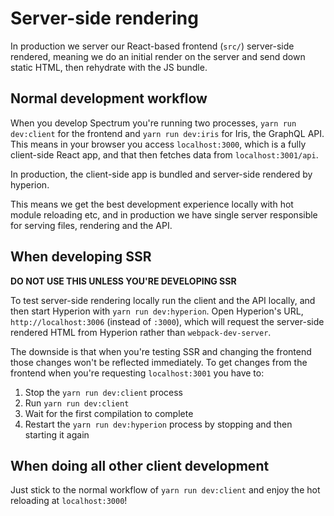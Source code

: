 # Server-side rendering

In production we server our React-based frontend (`src/`) server-side rendered, meaning we do an initial render on the server and send down static HTML, then rehydrate with the JS bundle.

## Normal development workflow

When you develop Spectrum you're running two processes, `yarn run dev:client` for the frontend and `yarn run dev:iris` for Iris, the GraphQL API. This means in your browser you access `localhost:3000`, which is a fully client-side React app, and that then fetches data from `localhost:3001/api`.

In production, the client-side app is bundled and server-side rendered by hyperion.

This means we get the best development experience locally with hot module reloading etc, and in production we have single server responsible for serving files, rendering and the API.

## When developing SSR 

**DO NOT USE THIS UNLESS YOU'RE DEVELOPING SSR**

To test server-side rendering locally run the client and the API locally, and then start Hyperion with `yarn run dev:hyperion`. Open Hyperion's URL, `http://localhost:3006` (instead of `:3000`), which will request the server-side rendered HTML from Hyperion rather than `webpack-dev-server`.

The downside is that when you're testing SSR and changing the frontend those changes won't be reflected immediately. To get changes from the frontend when you're requesting `localhost:3001` you have to:

1. Stop the `yarn run dev:client` process
2. Run `yarn run dev:client`
3. Wait for the first compilation to complete
4. Restart the `yarn run dev:hyperion` process by stopping and then starting it again

## When doing all other client development

Just stick to the normal workflow of `yarn run dev:client` and enjoy the hot reloading at `localhost:3000`!
